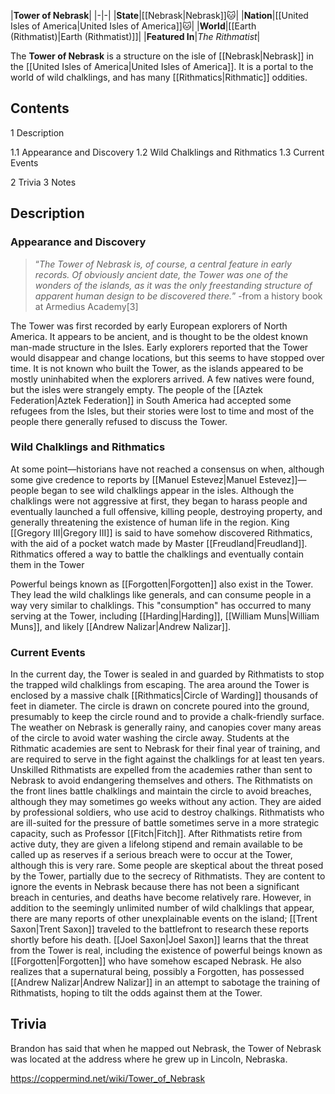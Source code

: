 |**Tower of Nebrask**|
|-|-|
|**State**|[[Nebrask\|Nebrask]]🐱︎|
|**Nation**|[[United Isles of America\|United Isles of America]]🐱︎|
|**World**|[[Earth (Rithmatist)\|Earth (Rithmatist)]]|
|**Featured In**|*The Rithmatist*|

The **Tower of Nebrask** is a structure on the isle of [[Nebrask\|Nebrask]] in the [[United Isles of America\|United Isles of America]]. It is a portal to the world of wild chalklings, and has many [[Rithmatics\|Rithmatic]] oddities.

## Contents

1 Description

1.1 Appearance and Discovery
1.2 Wild Chalklings and Rithmatics
1.3 Current Events


2 Trivia
3 Notes


## Description
### Appearance and Discovery
>“*The Tower of Nebrask is, of course, a central feature in early records. Of obviously ancient date, the Tower was one of the wonders of the islands, as it was the only freestanding structure of apparent human design to be discovered there.*”
\-from a history book at Armedius Academy[3]

The Tower was first recorded by early European explorers of North America. It appears to be ancient, and is thought to be the oldest known man-made structure in the Isles. Early explorers reported that the Tower would disappear and change locations, but this seems to have stopped over time. It is not known who built the Tower, as the islands appeared to be mostly uninhabited when the explorers arrived. A few natives were found, but the isles were strangely empty. The people of the [[Aztek Federation\|Aztek Federation]] in South America had accepted some refugees from the Isles, but their stories were lost to time and most of the people there generally refused to discuss the Tower.

### Wild Chalklings and Rithmatics
At some point—historians have not reached a consensus on when, although some give credence to reports by [[Manuel Estevez\|Manuel Estevez]]—people began to see wild chalklings appear in the isles. Although the chalklings were not aggressive at first, they began to harass people and eventually launched a full offensive, killing people, destroying property, and generally threatening the existence of human life in the region. King [[Gregory III\|Gregory III]] is said to have somehow discovered Rithmatics, with the aid of a pocket watch made by Master [[Freudland\|Freudland]]. Rithmatics offered a way to battle the chalklings and eventually contain them in the Tower

Powerful beings known as [[Forgotten\|Forgotten]] also exist in the Tower. They lead the wild chalklings like generals, and can consume people in a way very similar to chalklings. This "consumption" has occurred to many serving at the Tower, including [[Harding\|Harding]], [[William Muns\|William Muns]], and likely [[Andrew Nalizar\|Andrew Nalizar]].

### Current Events
In the current day, the Tower is sealed in and guarded by Rithmatists to stop the trapped wild chalklings from escaping. The area around the Tower is enclosed by a massive chalk [[Rithmatics\|Circle of Warding]] thousands of feet in diameter. The circle is drawn on concrete poured into the ground, presumably to keep the circle round and to provide a chalk-friendly surface. The weather on Nebrask is generally rainy, and canopies cover many areas of the circle to avoid water washing the circle away. Students at the Rithmatic academies are sent to Nebrask for their final year of training, and are required to serve in the fight against the chalklings for at least ten years. Unskilled Rithmatists are expelled from the academies rather than sent to Nebrask to avoid endangering themselves and others. The Rithmatists on the front lines battle chalklings and maintain the circle to avoid breaches, although they may sometimes go weeks without any action. They are aided by professional soldiers, who use acid to destroy chalkings. Rithmatists who are ill-suited for the pressure of battle sometimes serve in a more strategic capacity, such as Professor [[Fitch\|Fitch]]. After Rithmatists retire from active duty, they are given a lifelong stipend and remain available to be called up as reserves if a serious breach were to occur at the Tower, although this is very rare.
Some people are skeptical about the threat posed by the Tower, partially due to the secrecy of Rithmatists. They are content to ignore the events in Nebrask because there has not been a significant breach in centuries, and deaths have become relatively rare. However, in addition to the seemingly unlimited number of wild chalklings that appear, there are many reports of other unexplainable events on the island; [[Trent Saxon\|Trent Saxon]] traveled to the battlefront to research these reports shortly before his death. [[Joel Saxon\|Joel Saxon]] learns that the threat from the Tower is real, including the existence of powerful beings known as [[Forgotten\|Forgotten]] who have somehow escaped Nebrask. He also realizes that a supernatural being, possibly a Forgotten, has possessed [[Andrew Nalizar\|Andrew Nalizar]] in an attempt to sabotage the training of Rithmatists, hoping to tilt the odds against them at the Tower.

## Trivia
Brandon has said that when he mapped out Nebrask, the Tower of Nebrask was located at the address where he grew up in Lincoln, Nebraska.


https://coppermind.net/wiki/Tower_of_Nebrask